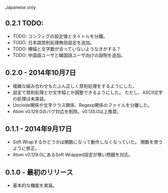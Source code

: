 Japanese only
## 0.2.1 TODO:
* TODO: コンフィグの設定値とタイトルを分離。
* TODO: 日本語禁則処理無効設定を追加。
* TODO: 横幅と文字数が合っていないようなきがする？
* TODO: 中国語ユーザと韓国語ユーザ向けの説明を追加。

## 0.2.0 - 2014年10月7日
* 複雑な組み合わせもたぶん正しく禁則処理をするようにした。
* 設定で禁則処理とか文字幅とか調整できるようにした。
  ただし、ASCII文字の処理は未実装。
* Unciode関係や文字クラス関係、Regexp関係のファイルを分離した。
* Atom v0.129.0のバグ対応を削除。v0.135.0以上推奨。

## 0.1.1 - 2014年9月17日
* Soft Wrapするかどうかは関数になって動作しなくなっていた。
  関数を使うように修正。
* Atom v0.129.0にあるSoft Wrapped設定が無い問題を対応。

## 0.1.0 - 最初のリリース
* 基本的な機能を実装。
